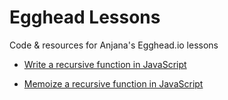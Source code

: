 # Egghead Lessons
Code & resources for Anjana's Egghead.io lessons

- [Write a recursive function in JavaScript](./write-a-recursive-function/readme.md)

- [Memoize a recursive function in JavaScript](./memoize-a-recursive-function/readme.md)
